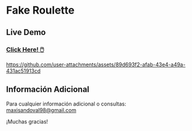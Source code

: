 # Fake Roulette

## Live Demo

### [Click Here! 🖱️](https://maxisandoval37.github.io/fake_roulette/)

https://github.com/user-attachments/assets/89d693f2-afab-43e4-a49a-431ac51913cd

## Información Adicional
Para cualquier información adicional o consultas: <maxisandoval98@gmail.com>

¡Muchas gracias!
